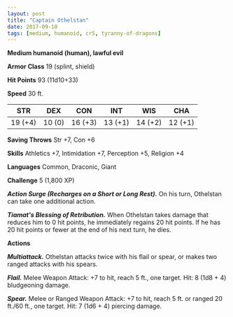 ```yaml
---
layout: post
title: "Captain Othelstan"
date: 2017-09-10
tags: [medium, humanoid, cr5, tyranny-of-dragons]
---
```


**Medium humanoid (human), lawful evil**

**Armor Class** 19 (splint, shield)

**Hit Points** 93 (11d10+33)

**Speed** 30 ft.

|   STR   |   DEX   |   CON   |   INT   |   WIS   |   CHA   |
|:-----:|:-----:|:-----:|:-----:|:-----:|:-----:|
| 19 (+4) | 10 (0) | 16 (+3) | 13 (+1) | 14 (+2) | 12 (+1) |

**Saving Throws** Str +7, Con +6

**Skills** Athletics +7, Intimidation +7, Perception +5, Religion +4

**Languages** Common, Draconic, Giant

**Challenge** 5 (1,800 XP)

***Action Surge (Recharges on a Short or Long Rest).*** On his turn, Othelstan can take one additional action.

***Tiamat's Blessing of Retribution.*** When Othelstan takes damage that reduces him to 0 hit points, he immediately regains 20 hit points. If he has 20 hit points or fewer at the end of his next turn, he dies.

**Actions**

***Multiattack.*** Othelstan attacks twice with his flail or spear, or makes two ranged attacks with his spears.

***Flail.*** Melee Weapon Attack: +7 to hit, reach 5 ft., one target. Hit: 8 (1d8 + 4) bludgeoning damage.

***Spear.*** Melee or Ranged Weapon Attack: +7 to hit, reach 5 ft. or ranged 20 ft./60 ft., one target. Hit: 7 (1d6 + 4) piercing damage.

